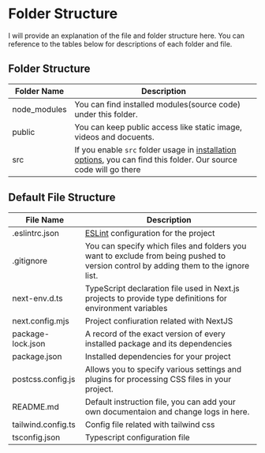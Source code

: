 # Folder Structure

I will provide an explanation of the file and folder structure here. You can reference to the tables below for descriptions of each folder and file.

## Folder Structure

| Folder Name       | Description          |
| ----------------- | -------------------- |
| node_modules      | You can find installed modules(source code) under this folder. |
| public            | You can keep public access like static image, videos and docuents. |
| src               | If you enable `src` folder usage in [installation options](https://github.com/KrYP70N/NEXT_TUTORIAL/tree/feature/02-setup), you can find this folder. Our source code will go there |


## Default File Structure

| File Name          | Description         |
| ------------------ | ------------------- |
| .eslintrc.json     | [ESLint](https://eslint.org/) configuration for the project        |
| .gitignore         | You can specify which files and folders you want to exclude from being pushed to version control by adding them to the ignore list. |
| next-env.d.ts      | TypeScript declaration file used in Next.js projects to provide type definitions for environment variables | 
| next.config.mjs    | Project confiuration related with NextJS |
| package-lock.json  | A record of the exact version of every installed package and its dependencies |
| package.json       | Installed dependencies for your project |
| postcss.config.js  | Allows you to specify various settings and plugins for processing CSS files in your project. |
| README.md          | Default instruction file, you can add your own documentaion and change logs in here. |
| tailwind.config.ts | Config file related with tailwind css |
| tsconfig.json      | Typescript configuration file | 



